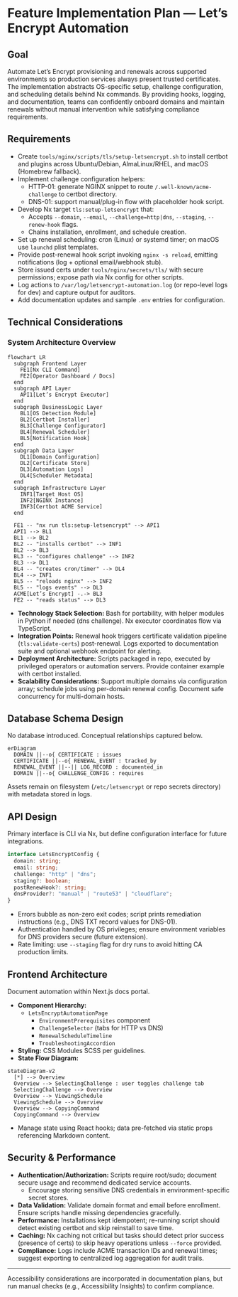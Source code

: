 # Feature Implementation Plan — Let’s Encrypt Automation

## Goal

Automate Let’s Encrypt provisioning and renewals across supported environments so production services always present trusted certificates. The implementation abstracts OS-specific setup, challenge configuration, and scheduling details behind Nx commands. By providing hooks, logging, and documentation, teams can confidently onboard domains and maintain renewals without manual intervention while satisfying compliance requirements.

## Requirements

- Create `tools/nginx/scripts/tls/setup-letsencrypt.sh` to install certbot and plugins across Ubuntu/Debian, AlmaLinux/RHEL, and macOS (Homebrew fallback).
- Implement challenge configuration helpers:
  - HTTP-01: generate NGINX snippet to route `/.well-known/acme-challenge` to certbot directory.
  - DNS-01: support manual/plug-in flow with placeholder hook script.
- Develop Nx target `tls:setup-letsencrypt` that:
  - Accepts `--domain`, `--email`, `--challenge=http|dns`, `--staging`, `--renew-hook` flags.
  - Chains installation, enrollment, and schedule creation.
- Set up renewal scheduling: cron (Linux) or systemd timer; on macOS use `launchd` plist templates.
- Provide post-renewal hook script invoking `nginx -s reload`, emitting notifications (log + optional email/webhook stub).
- Store issued certs under `tools/nginx/secrets/tls/` with secure permissions; expose path via Nx config for other scripts.
- Log actions to `/var/log/letsencrypt-automation.log` (or repo-level logs for dev) and capture output for auditors.
- Add documentation updates and sample `.env` entries for configuration.

## Technical Considerations

### System Architecture Overview

```mermaid
flowchart LR
  subgraph Frontend Layer
    FE1[Nx CLI Command]
    FE2[Operator Dashboard / Docs]
  end
  subgraph API Layer
    API1[Let’s Encrypt Executor]
  end
  subgraph BusinessLogic Layer
    BL1[OS Detection Module]
    BL2[Certbot Installer]
    BL3[Challenge Configurator]
    BL4[Renewal Scheduler]
    BL5[Notification Hook]
  end
  subgraph Data Layer
    DL1[Domain Configuration]
    DL2[Certificate Store]
    DL3[Automation Logs]
    DL4[Scheduler Metadata]
  end
  subgraph Infrastructure Layer
    INF1[Target Host OS]
    INF2[NGINX Instance]
    INF3[Certbot ACME Service]
  end

  FE1 -- "nx run tls:setup-letsencrypt" --> API1
  API1 --> BL1
  BL1 --> BL2
  BL2 -- "installs certbot" --> INF1
  BL2 --> BL3
  BL3 -- "configures challenge" --> INF2
  BL3 --> DL1
  BL4 -- "creates cron/timer" --> DL4
  BL4 --> INF1
  BL5 -- "reloads nginx" --> INF2
  BL5 -- "logs events" --> DL3
  ACME[Let’s Encrypt] -.-> BL3
  FE2 -- "reads status" --> DL3
```

- **Technology Stack Selection:** Bash for portability, with helper modules in Python if needed (dns challenge). Nx executor coordinates flow via TypeScript.
- **Integration Points:** Renewal hook triggers certificate validation pipeline (`tls:validate-certs`) post-renewal. Logs exported to documentation suite and optional webhook endpoint for alerting.
- **Deployment Architecture:** Scripts packaged in repo, executed by privileged operators or automation servers. Provide container example with certbot installed.
- **Scalability Considerations:** Support multiple domains via configuration array; schedule jobs using per-domain renewal config. Document safe concurrency for multi-domain hosts.

## Database Schema Design

No database introduced. Conceptual relationships captured below.

```mermaid
erDiagram
  DOMAIN ||--o{ CERTIFICATE : issues
  CERTIFICATE ||--o{ RENEWAL_EVENT : tracked_by
  RENEWAL_EVENT ||--|| LOG_RECORD : documented_in
  DOMAIN ||--o{ CHALLENGE_CONFIG : requires
```

Assets remain on filesystem (`/etc/letsencrypt` or repo secrets directory) with metadata stored in logs.

## API Design

Primary interface is CLI via Nx, but define configuration interface for future integrations.

```ts
interface LetsEncryptConfig {
  domain: string;
  email: string;
  challenge: "http" | "dns";
  staging?: boolean;
  postRenewHook?: string;
  dnsProvider?: "manual" | "route53" | "cloudflare";
}
```

- Errors bubble as non-zero exit codes; script prints remediation instructions (e.g., DNS TXT record values for DNS-01).
- Authentication handled by OS privileges; ensure environment variables for DNS providers secure (future extension).
- Rate limiting: use `--staging` flag for dry runs to avoid hitting CA production limits.

## Frontend Architecture

Document automation within Next.js docs portal.

- **Component Hierarchy:**
  - `LetsEncryptAutomationPage`
    - `EnvironmentPrerequisites` component
    - `ChallengeSelector` (tabs for HTTP vs DNS)
    - `RenewalScheduleTimeline`
    - `TroubleshootingAccordion`
- **Styling:** CSS Modules SCSS per guidelines.
- **State Flow Diagram:**

```mermaid
stateDiagram-v2
  [*] --> Overview
  Overview --> SelectingChallenge : user toggles challenge tab
  SelectingChallenge --> Overview
  Overview --> ViewingSchedule
  ViewingSchedule --> Overview
  Overview --> CopyingCommand
  CopyingCommand --> Overview
```

- Manage state using React hooks; data pre-fetched via static props referencing Markdown content.

## Security & Performance

- **Authentication/Authorization:** Scripts require root/sudo; document secure usage and recommend dedicated service accounts.
  - Encourage storing sensitive DNS credentials in environment-specific secret stores.
- **Data Validation:** Validate domain format and email before enrollment. Ensure scripts handle missing dependencies gracefully.
- **Performance:** Installations kept idempotent; re-running script should detect existing certbot and skip reinstall to save time.
- **Caching:** Nx caching not critical but tasks should detect prior success (presence of certs) to skip heavy operations unless `--force` provided.
- **Compliance:** Logs include ACME transaction IDs and renewal times; suggest exporting to centralized log aggregation for audit trails.

---

Accessibility considerations are incorporated in documentation plans, but run manual checks (e.g., Accessibility Insights) to confirm compliance.
